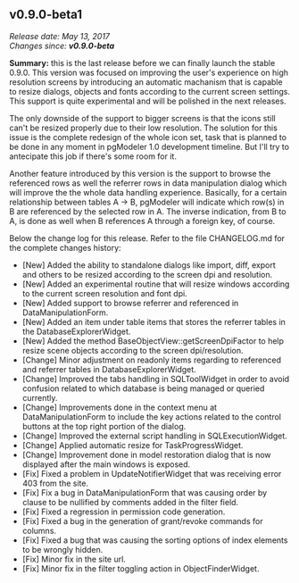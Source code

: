 v0.9.0-beta1
------

<em>Release date: May 13, 2017</em><br/>
<em>Changes since: <strong>v0.9.0-beta</strong></em><br/>

<strong>Summary:</strong> this is the last release before we can finally launch the stable 0.9.0. This version was focused on improving the user's experience on high resolution screens by introducing an automatic machanism that is capable to resize dialogs, objects and fonts according to the current screen settings. This support is quite experimental and will be polished in the next releases. <br/>

The only downside of the support to bigger screens is that the icons still can't be resized properly due to their low resolution. The solution for this issue is the complete redesign of the whole icon set, task that is planned to be done in any moment in pgModeler 1.0 development timeline. But I'll try to antecipate this job if there's some room for it.<br/>

Another feature introduced by this version is the support to browse the referenced rows as well the referrer rows in data manipulation dialog which will improve the the whole data handling experience. Basically, for a certain relationship between tables A -> B, pgModeler will indicate which row(s) in B are referenced by the selected row in A. The inverse indication, from B to A, is done as well when B references A through a foreign key, of course.<br/>

Below the change log for this release. Refer to the file CHANGELOG.md for the complete changes history:<br/>

* [New] Added the ability to standalone dialogs like import, diff, export and others to be resized according to the screen dpi and resolution.
* [New] Added an experimental routine that will resize windows according to the current screen resolution and font dpi.
* [New] Added support to browse referrer and referenced in DataManipulationForm.
* [New] Added an item under table items that stores the referrer tables in the DatabaseExplorerWidget.
* [New] Added the method BaseObjectView::getScreenDpiFactor to help resize scene objects according to the screen dpi/resolution.
* [Change] Minor adjustment on readonly items regarding to referenced and referrer tables in DatabaseExplorerWidget.
* [Change] Improved the tabs handling in SQLToolWidget in order to avoid confusion related to which database is being managed or queried currently.
* [Change] Improvements done in the context menu at DataManipulationForm to include the key actions related to the control buttons at the top right portion of the dialog.
* [Change] Improved the external script handling in SQLExecutionWidget.
* [Change] Applied automatic resize for TaskProgressWidget.
* [Change] Improvement done in model restoration dialog that is now displayed after the main windows is exposed.
* [Fix] Fixed a problem in UpdateNotifierWidget that was receiving error 403 from the site.
* [Fix] Fix a bug in DataManipulationForm that was causing order by clause to be nullified by comments added in the filter field.
* [Fix] Fixed a regression in permission code generation.
* [Fix] Fixed a bug in the generation of grant/revoke commands for columns.
* [Fix] Fixed a bug that was causing the sorting options of index elements to be wrongly hidden.
* [Fix] Minor fix in the site url.
* [Fix] Minor fix in the filter toggling action in ObjectFinderWidget.

